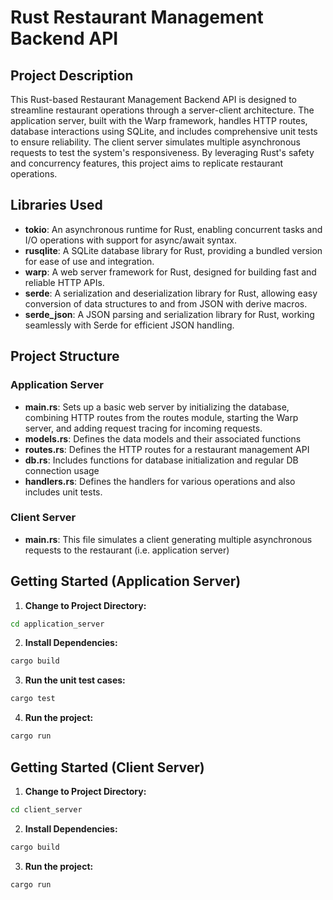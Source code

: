 # Rust Restaurant Management Backend API

## Project Description

This Rust-based Restaurant Management Backend API is designed to streamline restaurant operations through a server-client architecture. The application server, built with the Warp framework, handles HTTP routes, database interactions using SQLite, and includes comprehensive unit tests to ensure reliability. The client server simulates multiple asynchronous requests to test the system's responsiveness. By leveraging Rust's safety and concurrency features, this project aims to replicate restaurant operations.

## Libraries Used

- **tokio**: An asynchronous runtime for Rust, enabling concurrent tasks and I/O operations with support for async/await syntax.
- **rusqlite**: A SQLite database library for Rust, providing a bundled version for ease of use and integration.
- **warp**: A web server framework for Rust, designed for building fast and reliable HTTP APIs.
- **serde**: A serialization and deserialization library for Rust, allowing easy conversion of data structures to and from JSON with derive macros.
- **serde_json**: A JSON parsing and serialization library for Rust, working seamlessly with Serde for efficient JSON handling.



## Project Structure
### Application Server
- **main.rs**: Sets up a basic web server by initializing the database, combining HTTP routes from the routes module, starting the Warp server, and adding request tracing for incoming requests.
- **models.rs**: Defines the data models and their associated functions
- **routes.rs**: Defines the HTTP routes for a restaurant management API
- **db.rs**: Includes functions for database initialization and regular DB connection usage
- **handlers.rs**: Defines the handlers for various operations and also includes unit tests.


### Client Server
- **main.rs**: This file simulates a client generating multiple asynchronous requests to the restaurant (i.e. application server)


## Getting Started (Application Server)

1. **Change to Project Directory:**
 ```bash
 cd application_server
 ```
2. **Install Dependencies:**  
```bash
cargo build
```
3. **Run the unit test cases:**
```bash
cargo test
```
4. **Run the project:**
```bash
cargo run
```

## Getting Started (Client Server)

1. **Change to Project Directory:**
 ```bash
 cd client_server
 ```
2. **Install Dependencies:**  
```bash
cargo build
```
3. **Run the project:**
```bash
cargo run
```
